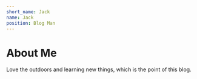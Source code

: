 ```yaml
---
short_name: Jack
name: Jack
position: Blog Man
---
```

# About Me # 
Love the outdoors and learning new things, which is the point of this blog.